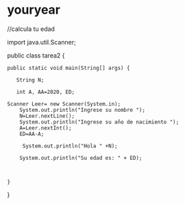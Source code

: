 # youryear
//calcula tu edad


import java.util.Scanner;

public class tarea2 {
	
	public static void main(String[] args) {
        
       String N;
          
       int A, AA=2020, ED;
       
	Scanner Leer= new Scanner(System.in);
        System.out.println("Ingrese su nombre ");
        N=Leer.nextLine();
        System.out.println("Ingrese su año de nacimiento ");
        A=Leer.nextInt();
        ED=AA-A;
                
         System.out.println("Hola " +N);
        
        System.out.println("Su edad es: " + ED);
        
       
        
    }
}
